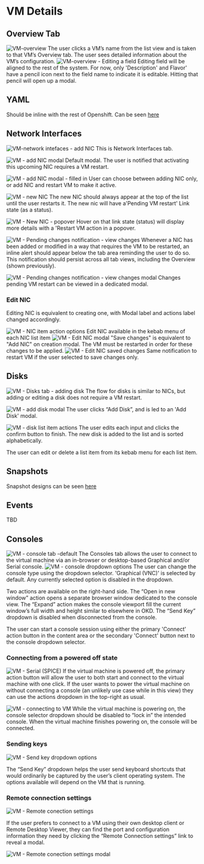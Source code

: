 # VM Details



## Overview Tab

![VM-overview](img/1-0-0.jpg)
The user clicks a VM’s name from the list view and is taken to that VM’s Overview tab.
The user sees detailed information about the VM’s configuration.
![VM-overview - Editing a field](img/1-0-1.jpg)
Editing field will be aligned to the rest of the system. For now, only 'Description' and Flavor' have a pencil icon next to the field name to indicate it is editable. Hitting that pencil will open up a modal.


## YAML

Should be inline with the rest of Openshift. Can be seen [here](http://openshift.github.io/openshift-origin-design/web-console/future-openshift/code-editor-updates/code-editor-updates)


## Network Interfaces

![VM-network intefaces - add NIC](img/2-0-0.jpg)
This is Network Interfaces tab.


![VM - add NIC modal](img/2-0-1.jpg)
Default modal. The user is notified that activating this upcoming NIC requires a VM restart. 

![VM - add NIC modal - filled in](img/2-0-2.jpg)
User can choose between adding NIC only, or add NIC and restart VM to make it active.

![VM - new NIC](img/2-0-3.jpg)
The new NIC should always appear at the top of the list until the user restarts it. The new nic will have a'Pending VM restart' Link state (as a status).

![VM - New NIC - popover](img/2-0-4.jpg)
Hover on that link state (status) will display more details with a 'Restart VM action in a popover.

![VM - Pending changes notification - view changes](img/2-0-5.jpg)
Whenever a NIC has been added or modified in a way that requires the VM to be restarted, an inline alert should appear below the tab area reminding the user to do so. This notification should persist across all tab views, including the Overview (shown previously).

![VM - Pending changes notification - view changes modal](img/2-0-6.jpg)
Changes pending VM restart can be viewed in a dedicated modal.

### Edit NIC
Editing NIC is equivalent to creating one, with Modal label and actions label changed accordingly.

![VM - NIC item action options](img/2-1-0.jpg)
Edit NIC available in the kebab menu of each NIC list item
![VM - Edit NIC modal](img/2-1-1.jpg)
"Save changes" is equivalent to "Add NIC" on creation modal. The VM must be restarted in order for these changes to be applied.
![VM - Edit NIC saved changes](img/2-1-2.jpg)
Same notification to restart VM if the user selected to save changes only.

## Disks

![VM - Disks tab - adding disk](img/3-0-0.jpg)
The flow for disks is similar to NICs, but adding or editing a disk does not require a VM restart.


![VM - add disk modal](img/3-1-0.jpg)
The user clicks “Add Disk”, and is led to an 'Add Disk' modal.

![VM - disk list item actions](img/3-2-0.jpg)
The user edits each input and clicks the confirm button to finish. The new disk is added to the list and is sorted alphabetically.

The user can edit or delete a list item from its kebab menu for each list item.



## Snapshots

Snapshot designs can be seen [here](https://github.com/openshift/openshift-origin-design/pull/183)


## Events

TBD

## Consoles

![VM - console tab -default](img/4-0-0.jpg)
The Consoles tab allows the user to connect to the virtual machine via an in-browser or desktop-based Graphical and/or Serial console.
![VM - console dropdown options](img/4-1-0.jpg)
The user can change the console type using the dropdown selector. 'Graphical (VNC)' is selected by default. Any currently selected option is disabled in the dropdown.

Two actions are available on the right-hand side. The “Open in new window” action opens a separate browser window dedicated to the console view. The “Expand” action makes the console viewport fill the current window’s full width and height similar to elsewhere in OKD. The “Send Key” dropdown is disabled when disconnected from the console.

The user can start a console session using either the primary 'Connect' action button in the content area or the secondary 'Connect' button next to the console dropdown selector.


### Connecting from a powered off state

![VM - Serial (SPICE)](img/4-2-0.jpg)
If the virtual machine is powered off, the primary action button will allow the user to both start and connect to the virtual machine with one click. If the user wants to power the virtual machine on without connecting a console (an unlikely use case while in this view) they can use the actions dropdown in the top-right as usual.


![VM - connecting to VM](img/4-3-0.jpg)
While the virtual machine is powering on, the console selector dropdown should be disabled to “lock in” the intended console. When the virtual machine finishes powering on, the console will be connected.


### Sending keys

![VM - Send key dropdown options](img/4-4-0.jpg)


The “Send Key” dropdown helps the user send keyboard shortcuts that would ordinarily be captured by the user’s client operating system. The options available will depend on the VM that is running.




### Remote connection settings

![VM - Remote conection settings](img/4-5-0.jpg)

If the user prefers to connect to a VM using their own desktop client or Remote Desktop Viewer, they can find the port and configuration information they need by clicking the “Remote Connection settings” link to reveal a modal.


![VM - Remote conection settings modal](img/4-6-0.jpg)
